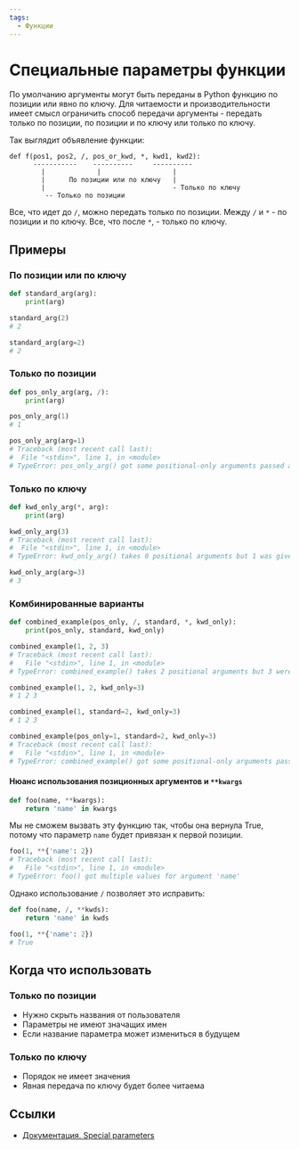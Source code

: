 ```yaml
---
tags:
  - Функции
---
```


# Специальные параметры функции

По умолчанию аргументы могут быть переданы в Python функцию по позиции или явно по ключу. Для читаемости и производительности имеет смысл ограничить способ передачи аргументы - передать только по позиции, по позиции и по ключу или только по ключу.

Так выглядит объявление функции:

```
def f(pos1, pos2, /, pos_or_kwd, *, kwd1, kwd2):
      -----------    ----------     ----------
        |             |                  |
        |      По позиции или по ключу   |
        |                                - Только по ключу
         -- Только по позиции
```

Все, что идет до `/`, можно передать только по позиции. Между `/` и `*` - по позиции и по ключу. Все, что после `*`, - только по ключу.

## Примеры

### По позиции или по ключу

```python
def standard_arg(arg):
    print(arg)
```

```python
standard_arg(2)
# 2

standard_arg(arg=2)
# 2
```

### Только по позиции

```python
def pos_only_arg(arg, /):
    print(arg)
```

```python
pos_only_arg(1)
# 1

pos_only_arg(arg=1)
# Traceback (most recent call last):
#  File "<stdin>", line 1, in <module>
# TypeError: pos_only_arg() got some positional-only arguments passed as keyword arguments: 'arg'
```

### Только по ключу

```python
def kwd_only_arg(*, arg):
    print(arg)
```

```python
kwd_only_arg(3)
# Traceback (most recent call last):
#  File "<stdin>", line 1, in <module>
# TypeError: kwd_only_arg() takes 0 positional arguments but 1 was given

kwd_only_arg(arg=3)
# 3
```

### Комбинированные варианты

```python
def combined_example(pos_only, /, standard, *, kwd_only):
    print(pos_only, standard, kwd_only)
```

```python
combined_example(1, 2, 3)
# Traceback (most recent call last):
#   File "<stdin>", line 1, in <module>
# TypeError: combined_example() takes 2 positional arguments but 3 were given

combined_example(1, 2, kwd_only=3)
# 1 2 3

combined_example(1, standard=2, kwd_only=3)
# 1 2 3

combined_example(pos_only=1, standard=2, kwd_only=3)
# Traceback (most recent call last):
#   File "<stdin>", line 1, in <module>
# TypeError: combined_example() got some positional-only arguments passed as keyword arguments: 'pos_only'
```

#### Нюанс использования позиционных аргументов и `**kwargs`

```python
def foo(name, **kwargs):
    return 'name' in kwargs
```

Мы не сможем вызвать эту функцию так, чтобы она вернула True, потому что параметр `name` будет привязан к первой позиции.

```python
foo(1, **{'name': 2})
# Traceback (most recent call last):
#   File "<stdin>", line 1, in <module>
# TypeError: foo() got multiple values for argument 'name'
```

Однако использование `/` позволяет это исправить:

```python
def foo(name, /, **kwds):
    return 'name' in kwds
```

```python
foo(1, **{'name': 2})
# True
```

## Когда что использовать

### Только по позиции

* Нужно скрыть названия от пользователя
* Параметры не имеют значащих имен
* Если название параметра может измениться в будущем

### Только по ключу

* Порядок не имеет значения
* Явная передача по ключу будет более читаема

## Ссылки
- [Документация. Special parameters](https://docs.python.org/3/tutorial/controlflow.html#special-parameters)
